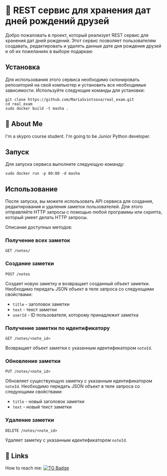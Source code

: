 # 🦄 REST сервис для хранения дат дней рождений друзей

Добро пожаловать в проект, который реализует REST сервис для хранения дат дней рождений. Этот сервис позволяет пользователям создавать, редактировать и удалять данные дате дня рождения друзей и об их пожеланиях в выборе подаркаю

## Установка

Для использования этого сервиса необходимо склонировать репозиторий на свой компьютер и установить все необходимые зависимости. Используйте следующие команды для установки:

```
git clone https://github.com/MariaSvintsova/real_exam.git
cd real_exam
sudo docker build -t masha .

```

## 🚀 About Me
I'm a skypro course student. I'm going to be Junior Python developer. 


## Запуск

Для запуска сервиса выполните следующую команду:

```
sudo docker run -p 80:80 -d masha
```

## Использование

После запуска, вы можете использовать API сервиса для создания, редактирования и удаления заметок пользователей. Для этого отправляйте HTTP запросы с помощью любой программы или скрипта, который умеет делать HTTP запросы.

Описание доступных методов:



### Получение всех заметок

`GET /notes/`

### Создание заметки

`POST /notes`

Создает новую заметку и возвращает созданный объект заметки. Необходимо передать JSON объект в теле запроса со следующими свойствами:

* `title` - заголовок заметки
* `text` - текст заметки
* `userId` - ID пользователя, которому принадлежит заметка

### Получение заметки по идентификатору

`GET /notes/<note_id>`

Возвращает объект заметки с указанным идентификатором `noteId`.

### Обновление заметки

`PUT /notes/<note_id>`

Обновляет существующую заметку с указанным идентификатором `noteId`. Необходимо передать JSON объект в теле запроса со следующими свойствами:

* `title` - новый заголовок заметки
* `text` - новый текст заметки

### Удаление заметки

`DELETE /notes/<note_id>`

Удаляет заметку с указанным идентификатором `noteId`.

## 🔗 Links  
How to reach me: [![TG Badge](https://img.shields.io/badge/Svintsova_Maria-blue?style=flat&logo=telegram&logoColor=white)](https://t.me/mariyapy)